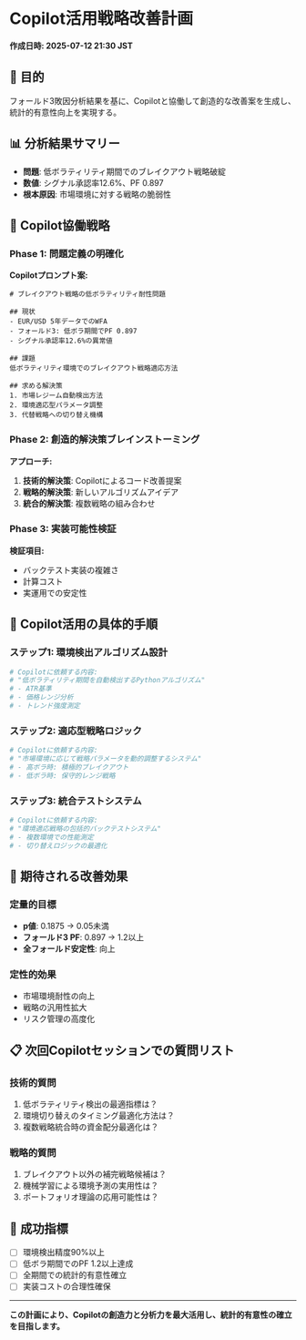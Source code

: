 # Copilot活用戦略改善計画

**作成日時: 2025-07-12 21:30 JST**

## 🎯 目的
フォールド3敗因分析結果を基に、Copilotと協働して創造的な改善案を生成し、統計的有意性向上を実現する。

## 📊 分析結果サマリー
- **問題**: 低ボラティリティ期間でのブレイクアウト戦略破綻
- **数値**: シグナル承認率12.6%、PF 0.897
- **根本原因**: 市場環境に対する戦略の脆弱性

## 🤖 Copilot協働戦略

### Phase 1: 問題定義の明確化
**Copilotプロンプト案:**
```
# ブレイクアウト戦略の低ボラティリティ耐性問題

## 現状
- EUR/USD 5年データでのWFA
- フォールド3: 低ボラ期間でPF 0.897
- シグナル承認率12.6%の異常値

## 課題
低ボラティリティ環境でのブレイクアウト戦略適応方法

## 求める解決策
1. 市場レジーム自動検出方法
2. 環境適応型パラメータ調整
3. 代替戦略への切り替え機構
```

### Phase 2: 創造的解決策ブレインストーミング
**アプローチ:**
1. **技術的解決策**: Copilotによるコード改善提案
2. **戦略的解決策**: 新しいアルゴリズムアイデア
3. **統合的解決策**: 複数戦略の組み合わせ

### Phase 3: 実装可能性検証
**検証項目:**
- バックテスト実装の複雑さ
- 計算コスト
- 実運用での安定性

## 📝 Copilot活用の具体的手順

### ステップ1: 環境検出アルゴリズム設計
```python
# Copilotに依頼する内容:
# "低ボラティリティ期間を自動検出するPythonアルゴリズム"
# - ATR基準
# - 価格レンジ分析
# - トレンド強度測定
```

### ステップ2: 適応型戦略ロジック
```python
# Copilotに依頼する内容:
# "市場環境に応じて戦略パラメータを動的調整するシステム"
# - 高ボラ時: 積極的ブレイクアウト
# - 低ボラ時: 保守的レンジ戦略
```

### ステップ3: 統合テストシステム
```python
# Copilotに依頼する内容:
# "環境適応戦略の包括的バックテストシステム"
# - 複数環境での性能測定
# - 切り替えロジックの最適化
```

## 🔄 期待される改善効果

### 定量的目標
- **p値**: 0.1875 → 0.05未満
- **フォールド3 PF**: 0.897 → 1.2以上
- **全フォールド安定性**: 向上

### 定性的効果
- 市場環境耐性の向上
- 戦略の汎用性拡大
- リスク管理の高度化

## 📋 次回Copilotセッションでの質問リスト

### 技術的質問
1. 低ボラティリティ検出の最適指標は？
2. 環境切り替えのタイミング最適化方法は？
3. 複数戦略統合時の資金配分最適化は？

### 戦略的質問
1. ブレイクアウト以外の補完戦略候補は？
2. 機械学習による環境予測の実用性は？
3. ポートフォリオ理論の応用可能性は？

## 🎯 成功指標
- [ ] 環境検出精度90%以上
- [ ] 低ボラ期間でのPF 1.2以上達成
- [ ] 全期間での統計的有意性確立
- [ ] 実装コストの合理性確保

---

**この計画により、Copilotの創造力と分析力を最大活用し、統計的有意性の確立を目指します。**